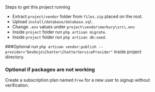 Steps to get this project running
- Extract `project/vendor` folder from `files.zip` placed on the root.
- Upload `install/database/database.sql`.
- Change `.env` values under `project\vendor\markury\src\.env`
- Inside `project` folder run `php artisan migrate`.
- Inside `project` folder run `php artisan db:seed`.

###Optional
run `php artisan vendor:publish --provider="DevDojo\Chatter\ChatterServiceProvider"` inside project directory.

### Optional if packages are not working
Create a subscription plan named `Free` for a new user to signup without verification.
